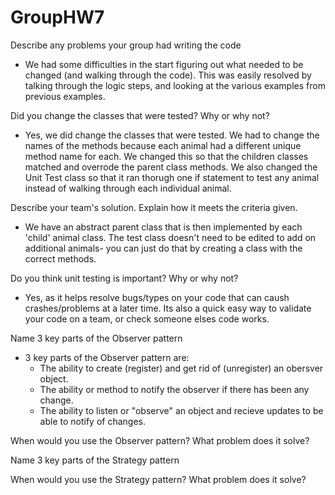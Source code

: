 # GroupHW7

Describe any problems your group had writing the code
- We had some difficulties in the start figuring out what needed to be changed (and walking through the code). This was easily resolved by talking through the logic steps, and looking at the various examples from previous examples.

Did you change the classes that were tested?  Why or why not?
- Yes, we did change the classes that were tested. We had to change the names of the methods because each animal had a different unique method name for each. We changed this so that the children classes matched and overrode the parent class methods. We also changed the Unit Test class so that it ran thorugh one if statement to test any animal instead of walking through each individual animal.

Describe your team's solution.  Explain how it meets the criteria given.
- We have an abstract parent class that is then implemented by each 'child' animal class. The test class doesn't need to be edited to add on additional animals- you can just do that by creating a class with the correct methods.

Do you think unit testing is important? Why or why not?
- Yes, as it helps resolve bugs/types on your code that can caush crashes/problems at a later time. Its also a quick easy way to validate your code on a team, or check someone elses code works.

Name 3 key parts of the Observer pattern
- 3 key parts of the Observer pattern are:
  - The ability to create (register) and get rid of (unregister) an obersver object.
  - The ability or method to notify the observer if there has been any change.
  - The ability to listen or "observe" an object and recieve updates to be able to notify of changes.

When would you use the Observer pattern?  What problem does it solve?


Name 3 key parts of the Strategy pattern


When would you use the Strategy pattern?  What problem does it solve?
